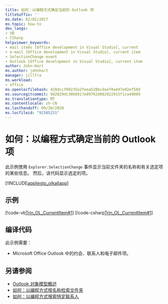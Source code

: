 ```yaml
---
title: 如何：以编程方式确定当前的 Outlook 项
titleSuffix: ''
ms.date: 02/02/2017
ms.topic: how-to
dev_langs:
- VB
- CSharp
helpviewer_keywords:
- mail items [Office development in Visual Studio], current
- e-mail [Office development in Visual Studio], current item
- SelectionChange event
- Outlook [Office development in Visual Studio], current item
author: John-Hart
ms.author: johnhart
manager: jillfra
ms.workload:
- office
ms.openlocfilehash: 428dccf09235e2feea528bcdaef0a447e02ef58d
ms.sourcegitcommit: 9d2829dc30b6917e89762d602022915f1ca49089
ms.translationtype: MT
ms.contentlocale: zh-CN
ms.lasthandoff: 09/30/2020
ms.locfileid: "91585231"
---
```

# <a name="how-to-programmatically-determine-the-current-outlook-item"></a>如何：以编程方式确定当前的 Outlook 项
  此示例使用 `Explorer.SelectionChange` 事件显示当前文件夹的名称和有关选定项的某些信息。 然后，该代码显示选定的项。

 [!INCLUDE[appliesto_olkallapp](../vsto/includes/appliesto-olkallapp-md.md)]

## <a name="example"></a>示例
 [!code-vb[Trin_OL_CurrentItem#1](../vsto/codesnippet/VisualBasic/Trin_OL_CurrentItem/thisaddin.vb#1)]
 [!code-csharp[Trin_OL_CurrentItem#1](../vsto/codesnippet/CSharp/Trin_OL_CurrentItem/thisaddin.cs#1)]

## <a name="compile-the-code"></a>编译代码
 此示例需要：

- Microsoft Office Outlook 中的约会、联系人和电子邮件项。

## <a name="see-also"></a>另请参阅
- [Outlook 对象模型概述](../vsto/outlook-object-model-overview.md)
- [如何：以编程方式按名称检索文件夹](../vsto/how-to-programmatically-retrieve-a-folder-by-name.md)
- [如何：以编程方式搜索特定联系人](../vsto/how-to-programmatically-search-for-a-specific-contact.md)
